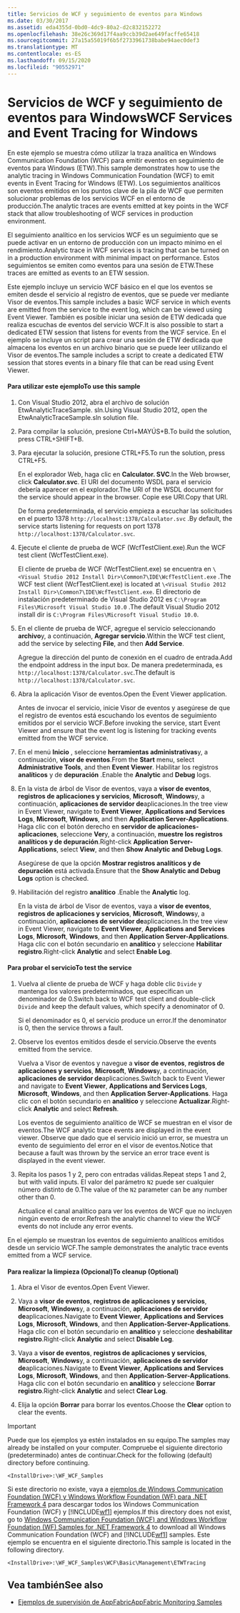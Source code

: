```yaml
---
title: Servicios de WCF y seguimiento de eventos para Windows
ms.date: 03/30/2017
ms.assetid: eda4355d-0bd0-4dc9-80a2-d2c832152272
ms.openlocfilehash: 38e26c369d17f4aa9ccb39d2ae649facffe65418
ms.sourcegitcommit: 27a15a55019f6b5f2733961738babe94aec0def3
ms.translationtype: MT
ms.contentlocale: es-ES
ms.lasthandoff: 09/15/2020
ms.locfileid: "90552971"
---
```

# <a name="wcf-services-and-event-tracing-for-windows"></a><span data-ttu-id="9668a-102">Servicios de WCF y seguimiento de eventos para Windows</span><span class="sxs-lookup"><span data-stu-id="9668a-102">WCF Services and Event Tracing for Windows</span></span>
<span data-ttu-id="9668a-103">En este ejemplo se muestra cómo utilizar la traza analítica en Windows Communication Foundation (WCF) para emitir eventos en seguimiento de eventos para Windows (ETW).</span><span class="sxs-lookup"><span data-stu-id="9668a-103">This sample demonstrates how to use the analytic tracing in Windows Communication Foundation (WCF) to emit events in Event Tracing for Windows (ETW).</span></span> <span data-ttu-id="9668a-104">Los seguimientos analíticos son eventos emitidos en los puntos clave de la pila de WCF que permiten solucionar problemas de los servicios WCF en el entorno de producción.</span><span class="sxs-lookup"><span data-stu-id="9668a-104">The analytic traces are events emitted at key points in the WCF stack that allow troubleshooting of WCF services in production environment.</span></span>

 <span data-ttu-id="9668a-105">El seguimiento analítico en los servicios WCF es un seguimiento que se puede activar en un entorno de producción con un impacto mínimo en el rendimiento.</span><span class="sxs-lookup"><span data-stu-id="9668a-105">Analytic trace in WCF services is tracing that can be turned on in a production environment with minimal impact on performance.</span></span> <span data-ttu-id="9668a-106">Estos seguimientos se emiten como eventos para una sesión de ETW.</span><span class="sxs-lookup"><span data-stu-id="9668a-106">These traces are emitted as events to an ETW session.</span></span>

 <span data-ttu-id="9668a-107">Este ejemplo incluye un servicio WCF básico en el que los eventos se emiten desde el servicio al registro de eventos, que se puede ver mediante Visor de eventos.</span><span class="sxs-lookup"><span data-stu-id="9668a-107">This sample includes a basic WCF service in which events are emitted from the service to the event log, which can be viewed using Event Viewer.</span></span> <span data-ttu-id="9668a-108">También es posible iniciar una sesión de ETW dedicada que realiza escuchas de eventos del servicio WCF.</span><span class="sxs-lookup"><span data-stu-id="9668a-108">It is also possible to start a dedicated ETW session that listens for events from the WCF service.</span></span> <span data-ttu-id="9668a-109">En el ejemplo se incluye un script para crear una sesión de ETW dedicada que almacena los eventos en un archivo binario que se puede leer utilizando el Visor de eventos.</span><span class="sxs-lookup"><span data-stu-id="9668a-109">The sample includes a script to create a dedicated ETW session that stores events in a binary file that can be read using Event Viewer.</span></span>

#### <a name="to-use-this-sample"></a><span data-ttu-id="9668a-110">Para utilizar este ejemplo</span><span class="sxs-lookup"><span data-stu-id="9668a-110">To use this sample</span></span>

1. <span data-ttu-id="9668a-111">Con Visual Studio 2012, abra el archivo de solución EtwAnalyticTraceSample. sln.</span><span class="sxs-lookup"><span data-stu-id="9668a-111">Using Visual Studio 2012, open the EtwAnalyticTraceSample.sln solution file.</span></span>

2. <span data-ttu-id="9668a-112">Para compilar la solución, presione Ctrl+MAYÚS+B.</span><span class="sxs-lookup"><span data-stu-id="9668a-112">To build the solution, press CTRL+SHIFT+B.</span></span>

3. <span data-ttu-id="9668a-113">Para ejecutar la solución, presione CTRL+F5.</span><span class="sxs-lookup"><span data-stu-id="9668a-113">To run the solution, press CTRL+F5.</span></span>

     <span data-ttu-id="9668a-114">En el explorador Web, haga clic en **Calculator. SVC**.</span><span class="sxs-lookup"><span data-stu-id="9668a-114">In the Web browser, click **Calculator.svc**.</span></span> <span data-ttu-id="9668a-115">El URI del documento WSDL para el servicio debería aparecer en el explorador.</span><span class="sxs-lookup"><span data-stu-id="9668a-115">The URI of the WSDL document for the service should appear in the browser.</span></span> <span data-ttu-id="9668a-116">Copie ese URI.</span><span class="sxs-lookup"><span data-stu-id="9668a-116">Copy that URI.</span></span>

     <span data-ttu-id="9668a-117">De forma predeterminada, el servicio empieza a escuchar las solicitudes en el puerto 1378 `http://localhost:1378/Calculator.svc` .</span><span class="sxs-lookup"><span data-stu-id="9668a-117">By default, the service starts listening for requests on port 1378 `http://localhost:1378/Calculator.svc`.</span></span>

4. <span data-ttu-id="9668a-118">Ejecute el cliente de prueba de WCF (WcfTestClient.exe).</span><span class="sxs-lookup"><span data-stu-id="9668a-118">Run the WCF test client (WcfTestClient.exe).</span></span>

     <span data-ttu-id="9668a-119">El cliente de prueba de WCF (WcfTestClient.exe) se encuentra en `\<Visual Studio 2012 Install Dir>\Common7\IDE\WcfTestClient.exe` .</span><span class="sxs-lookup"><span data-stu-id="9668a-119">The WCF test client (WcfTestClient.exe) is located at `\<Visual Studio 2012 Install Dir>\Common7\IDE\WcfTestClient.exe`.</span></span>  <span data-ttu-id="9668a-120">El directorio de instalación predeterminado de Visual Studio 2012 es `C:\Program Files\Microsoft Visual Studio 10.0` .</span><span class="sxs-lookup"><span data-stu-id="9668a-120">The default Visual Studio 2012 install dir is `C:\Program Files\Microsoft Visual Studio 10.0`.</span></span>

5. <span data-ttu-id="9668a-121">En el cliente de prueba de WCF, agregue el servicio seleccionando **archivo**y, a continuación, **Agregar servicio**.</span><span class="sxs-lookup"><span data-stu-id="9668a-121">Within the WCF test client, add the service by selecting **File**, and then **Add Service**.</span></span>

     <span data-ttu-id="9668a-122">Agregue la dirección del punto de conexión en el cuadro de entrada.</span><span class="sxs-lookup"><span data-stu-id="9668a-122">Add the endpoint address in the input box.</span></span> <span data-ttu-id="9668a-123">De manera predeterminada, es `http://localhost:1378/Calculator.svc`.</span><span class="sxs-lookup"><span data-stu-id="9668a-123">The default is `http://localhost:1378/Calculator.svc`.</span></span>

6. <span data-ttu-id="9668a-124">Abra la aplicación Visor de eventos.</span><span class="sxs-lookup"><span data-stu-id="9668a-124">Open the Event Viewer application.</span></span>

     <span data-ttu-id="9668a-125">Antes de invocar el servicio, inicie Visor de eventos y asegúrese de que el registro de eventos está escuchando los eventos de seguimiento emitidos por el servicio WCF.</span><span class="sxs-lookup"><span data-stu-id="9668a-125">Before invoking the service, start Event Viewer and ensure that the event log is listening for tracking events emitted from the WCF service.</span></span>

7. <span data-ttu-id="9668a-126">En el menú **Inicio** , seleccione **herramientas administrativas**y, a continuación, **visor de eventos**.</span><span class="sxs-lookup"><span data-stu-id="9668a-126">From the **Start** menu, select **Administrative Tools**, and then **Event Viewer**.</span></span>  <span data-ttu-id="9668a-127">Habilitar los registros **analíticos** y de **depuración** .</span><span class="sxs-lookup"><span data-stu-id="9668a-127">Enable the **Analytic** and **Debug** logs.</span></span>

8. <span data-ttu-id="9668a-128">En la vista de árbol de Visor de eventos, vaya a **visor de eventos**, **registros de aplicaciones y servicios**, **Microsoft**, **Windows**y, a continuación, **aplicaciones de servidor de**aplicaciones.</span><span class="sxs-lookup"><span data-stu-id="9668a-128">In the tree view in Event Viewer, navigate to **Event Viewer**, **Applications and Services Logs**, **Microsoft**, **Windows**, and then **Application Server-Applications**.</span></span> <span data-ttu-id="9668a-129">Haga clic con el botón derecho en **servidor de aplicaciones-aplicaciones**, seleccione **Ver**y, a continuación, **muestre los registros analíticos y de depuración**.</span><span class="sxs-lookup"><span data-stu-id="9668a-129">Right-click **Application Server-Applications**, select **View**, and then **Show Analytic and Debug Logs**.</span></span>

     <span data-ttu-id="9668a-130">Asegúrese de que la opción **Mostrar registros analíticos y de depuración** está activada.</span><span class="sxs-lookup"><span data-stu-id="9668a-130">Ensure that the **Show Analytic and Debug Logs** option is checked.</span></span>

9. <span data-ttu-id="9668a-131">Habilitación del registro **analítico** .</span><span class="sxs-lookup"><span data-stu-id="9668a-131">Enable the **Analytic** log.</span></span>

     <span data-ttu-id="9668a-132">En la vista de árbol de Visor de eventos, vaya a **visor de eventos**, **registros de aplicaciones y servicios**, **Microsoft**, **Windows**y, a continuación, **aplicaciones de servidor de**aplicaciones.</span><span class="sxs-lookup"><span data-stu-id="9668a-132">In the tree view in Event Viewer, navigate to **Event Viewer**, **Applications and Services Logs**, **Microsoft**, **Windows**, and then **Application Server-Applications**.</span></span> <span data-ttu-id="9668a-133">Haga clic con el botón secundario en **analítico** y seleccione **Habilitar registro**.</span><span class="sxs-lookup"><span data-stu-id="9668a-133">Right-click **Analytic** and select **Enable Log**.</span></span>

#### <a name="to-test-the-service"></a><span data-ttu-id="9668a-134">Para probar el servicio</span><span class="sxs-lookup"><span data-stu-id="9668a-134">To test the service</span></span>

1. <span data-ttu-id="9668a-135">Vuelva al cliente de prueba de WCF y haga doble clic `Divide` y mantenga los valores predeterminados, que especifican un denominador de 0.</span><span class="sxs-lookup"><span data-stu-id="9668a-135">Switch back to WCF test client and double-click `Divide` and keep the default values, which specify a denominator of 0.</span></span>

     <span data-ttu-id="9668a-136">Si el denominador es 0, el servicio produce un error.</span><span class="sxs-lookup"><span data-stu-id="9668a-136">If the denominator is 0, then the service throws a fault.</span></span>

2. <span data-ttu-id="9668a-137">Observe los eventos emitidos desde el servicio.</span><span class="sxs-lookup"><span data-stu-id="9668a-137">Observe the events emitted from the service.</span></span>

     <span data-ttu-id="9668a-138">Vuelva a Visor de eventos y navegue a **visor de eventos**, **registros de aplicaciones y servicios**, **Microsoft**, **Windows**y, a continuación, **aplicaciones de servidor de**aplicaciones.</span><span class="sxs-lookup"><span data-stu-id="9668a-138">Switch back to Event Viewer and navigate to **Event Viewer**, **Applications and Services Logs**, **Microsoft**, **Windows**, and then **Application Server-Applications**.</span></span> <span data-ttu-id="9668a-139">Haga clic con el botón secundario en **analítico** y seleccione **Actualizar**.</span><span class="sxs-lookup"><span data-stu-id="9668a-139">Right-click **Analytic** and select **Refresh**.</span></span>

     <span data-ttu-id="9668a-140">Los eventos de seguimiento analítico de WCF se muestran en el visor de eventos.</span><span class="sxs-lookup"><span data-stu-id="9668a-140">The WCF analytic trace events are displayed in the event viewer.</span></span> <span data-ttu-id="9668a-141">Observe que dado que el servicio inició un error, se muestra un evento de seguimiento del error en el visor de eventos.</span><span class="sxs-lookup"><span data-stu-id="9668a-141">Notice that because a fault was thrown by the service an error trace event is displayed in the event viewer.</span></span>

3. <span data-ttu-id="9668a-142">Repita los pasos 1 y 2, pero con entradas válidas.</span><span class="sxs-lookup"><span data-stu-id="9668a-142">Repeat steps 1 and 2, but with valid inputs.</span></span> <span data-ttu-id="9668a-143">El valor del parámetro `N2` puede ser cualquier número distinto de 0.</span><span class="sxs-lookup"><span data-stu-id="9668a-143">The value of the `N2` parameter can be any number other than 0.</span></span>

     <span data-ttu-id="9668a-144">Actualice el canal analítico para ver los eventos de WCF que no incluyen ningún evento de error.</span><span class="sxs-lookup"><span data-stu-id="9668a-144">Refresh the analytic channel to view the WCF events do not include any error events.</span></span>

 <span data-ttu-id="9668a-145">En el ejemplo se muestran los eventos de seguimiento analíticos emitidos desde un servicio WCF.</span><span class="sxs-lookup"><span data-stu-id="9668a-145">The sample demonstrates the analytic trace events emitted from a WCF service.</span></span>

#### <a name="to-cleanup-optional"></a><span data-ttu-id="9668a-146">Para realizar la limpieza (Opcional)</span><span class="sxs-lookup"><span data-stu-id="9668a-146">To cleanup (Optional)</span></span>

1. <span data-ttu-id="9668a-147">Abra el Visor de eventos.</span><span class="sxs-lookup"><span data-stu-id="9668a-147">Open Event Viewer.</span></span>

2. <span data-ttu-id="9668a-148">Vaya a **visor de eventos**, **registros de aplicaciones y servicios**, **Microsoft**, **Windows**y, a continuación, **aplicaciones de servidor de**aplicaciones.</span><span class="sxs-lookup"><span data-stu-id="9668a-148">Navigate to **Event Viewer**, **Applications and Services Logs**, **Microsoft**, **Windows**, and then **Application-Server-Applications**.</span></span> <span data-ttu-id="9668a-149">Haga clic con el botón secundario en **analítico** y seleccione **deshabilitar registro**.</span><span class="sxs-lookup"><span data-stu-id="9668a-149">Right-click **Analytic** and select **Disable Log**.</span></span>

3. <span data-ttu-id="9668a-150">Vaya a **visor de eventos**, **registros de aplicaciones y servicios**, **Microsoft**, **Windows**y, a continuación, **aplicaciones de servidor de**aplicaciones.</span><span class="sxs-lookup"><span data-stu-id="9668a-150">Navigate to **Event Viewer**, **Applications and Services Logs**, **Microsoft**, **Windows**, and then **Application-Server-Applications**.</span></span> <span data-ttu-id="9668a-151">Haga clic con el botón secundario en **analítico** y seleccione **Borrar registro**.</span><span class="sxs-lookup"><span data-stu-id="9668a-151">Right-click **Analytic** and select **Clear Log**.</span></span>

4. <span data-ttu-id="9668a-152">Elija la opción **Borrar** para borrar los eventos.</span><span class="sxs-lookup"><span data-stu-id="9668a-152">Choose the **Clear** option to clear the events.</span></span>

> [!IMPORTANT]
> <span data-ttu-id="9668a-153">Puede que los ejemplos ya estén instalados en su equipo.</span><span class="sxs-lookup"><span data-stu-id="9668a-153">The samples may already be installed on your computer.</span></span> <span data-ttu-id="9668a-154">Compruebe el siguiente directorio (predeterminado) antes de continuar.</span><span class="sxs-lookup"><span data-stu-id="9668a-154">Check for the following (default) directory before continuing.</span></span>  
>
> `<InstallDrive>:\WF_WCF_Samples`  
>
> <span data-ttu-id="9668a-155">Si este directorio no existe, vaya a [ejemplos de Windows Communication Foundation (WCF) y Windows Workflow Foundation (WF) para .NET Framework 4](https://www.microsoft.com/download/details.aspx?id=21459) para descargar todos los Windows Communication Foundation (WCF) y [!INCLUDE[wf1](../../../../includes/wf1-md.md)] ejemplos.</span><span class="sxs-lookup"><span data-stu-id="9668a-155">If this directory does not exist, go to [Windows Communication Foundation (WCF) and Windows Workflow Foundation (WF) Samples for .NET Framework 4](https://www.microsoft.com/download/details.aspx?id=21459) to download all Windows Communication Foundation (WCF) and [!INCLUDE[wf1](../../../../includes/wf1-md.md)] samples.</span></span> <span data-ttu-id="9668a-156">Este ejemplo se encuentra en el siguiente directorio.</span><span class="sxs-lookup"><span data-stu-id="9668a-156">This sample is located in the following directory.</span></span>  
>
> `<InstallDrive>:\WF_WCF_Samples\WCF\Basic\Management\ETWTracing`  
  
## <a name="see-also"></a><span data-ttu-id="9668a-157">Vea también</span><span class="sxs-lookup"><span data-stu-id="9668a-157">See also</span></span>

- <span data-ttu-id="9668a-158">[Ejemplos de supervisión de AppFabric](/previous-versions/appfabric/ff383407(v=azure.10))</span><span class="sxs-lookup"><span data-stu-id="9668a-158">[AppFabric Monitoring Samples](/previous-versions/appfabric/ff383407(v=azure.10))</span></span>
